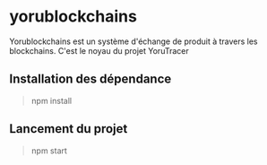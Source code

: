 # yorublockchains
Yorublockchains est un système d'échange de produit à travers les blockchains.
C'est le noyau du projet YoruTracer

## Installation des dépendance
  >npm install
  
## Lancement du projet
  >npm start
